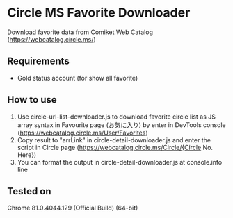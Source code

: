 # Circle MS Favorite Downloader

Download favorite data from Comiket Web Catalog (https://webcatalog.circle.ms/)

## Requirements
- Gold status account (for show all favorite)

## How to use
1. Use circle-url-list-downloader.js to download favorite circle list as JS array syntax in Favourite page (お気に入り) by enter in DevTools console (https://webcatalog.circle.ms/User/Favorites)
2. Copy result to "arrLink" in circle-detail-downloader.js and enter the script in Circle page (https://webcatalog.circle.ms/Circle/{Circle No. Here})
3. You can format the output in circle-detail-downloader.js at console.info line

## Tested on
Chrome 81.0.4044.129 (Official Build) (64-bit)